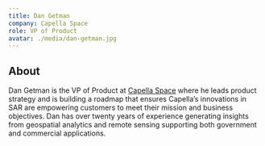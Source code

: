```yaml
---
title: Dan Getman
company: Capella Space
role: VP of Product
avatar: ./media/dan-getman.jpg
---
```

## About

Dan Getman is the VP of Product at [Capella Space](https://www.capellaspace.com/) where he leads product strategy and is building a roadmap that ensures Capella’s innovations in SAR are empowering customers to meet their mission and business objectives. Dan has over twenty years of experience generating insights from geospatial analytics and remote sensing supporting both government and commercial applications.